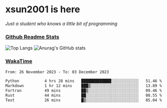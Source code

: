 # xsun2001 is here

*Just a student who knows a little bit of programming*

### [Github Readme Stats](https://github.com/anuraghazra/github-readme-stats)

![Top Langs](https://github-readme-stats.vercel.app/api/top-langs/?username=xsun2001&layout=compact&theme=radical) ![Anurag's GitHub stats](https://github-readme-stats.vercel.app/api?username=xsun2001&show_icons=true&theme=radical)

### [WakaTime](https://wakatime.com)

<!--START_SECTION:waka-->

```txt
From: 26 November 2023 - To: 03 December 2023

Python           4 hrs 28 mins   █████████████░░░░░░░░░░░░   51.46 %
Markdown         1 hr 12 mins    ███▒░░░░░░░░░░░░░░░░░░░░░   13.89 %
Fortran          49 mins         ██▒░░░░░░░░░░░░░░░░░░░░░░   09.46 %
Rust             44 mins         ██░░░░░░░░░░░░░░░░░░░░░░░   08.55 %
Text             26 mins         █▒░░░░░░░░░░░░░░░░░░░░░░░   05.04 %
```

<!--END_SECTION:waka-->
